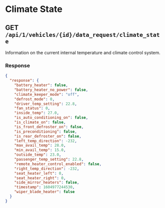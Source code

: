 # Climate State

## GET `/api/1/vehicles/{id}/data_request/climate_state`

Information on the current internal temperature and climate control system.

### Response

```json
{
  "response": {
    "battery_heater": false,
    "battery_heater_no_power": false,
    "climate_keeper_mode": "off",
    "defrost_mode": 0,
    "driver_temp_setting": 22.8,
    "fan_status": 0,
    "inside_temp": 27.0,
    "is_auto_conditioning_on": false,
    "is_climate_on": false,
    "is_front_defroster_on": false,
    "is_preconditioning": false,
    "is_rear_defroster_on": false,
    "left_temp_direction": -232,
    "max_avail_temp": 28.0,
    "min_avail_temp": 15.0,
    "outside_temp": 23.0,
    "passenger_temp_setting": 22.8,
    "remote_heater_control_enabled": false,
    "right_temp_direction": -232,
    "seat_heater_left": 0,
    "seat_heater_right": 0,
    "side_mirror_heaters": false,
    "timestamp": 1604977244530,
    "wiper_blade_heater": false
  }
}
```

